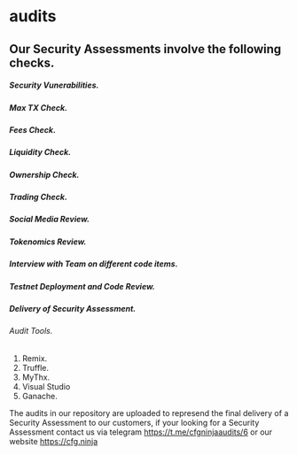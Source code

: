 # audits
## Our Security Assessments involve the following checks.
##### Security Vunerabilities.
##### Max TX Check.
##### Fees Check.
##### Liquidity Check.
##### Ownership Check.
##### Trading Check.
##### Social Media Review.
##### Tokenomics Review.
##### Interview with Team on different code items.
##### Testnet Deployment and Code Review.
##### Delivery of Security Assessment.

###### Audit Tools.
1. Remix.
2. Truffle.
3. MyThx.
4. Visual Studio
5. Ganache.

The audits in our repository are uploaded to represend the final delivery of a Security Assessment to our customers, if your looking for a Security Assessment contact us via telegram https://t.me/cfgninjaaudits/6 or our website https://cfg.ninja
